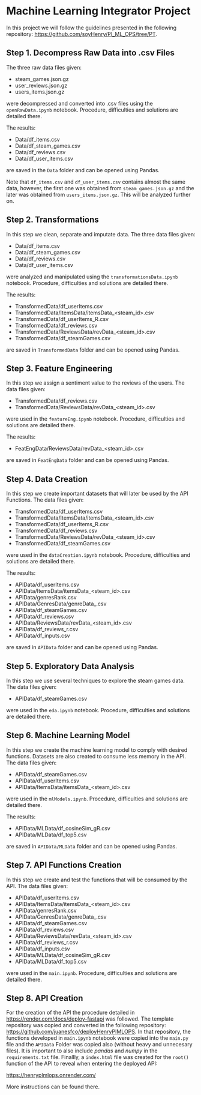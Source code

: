 # Machine Learning Integrator Project

In this project we will follow the guidelines presented in the following repository: <https://github.com/soyHenry/PI_ML_OPS/tree/PT>.

## Step 1. Decompress Raw Data into .csv Files

The three raw data files given:

- steam_games.json.gz
- user_reviews.json.gz
- users_items.json.gz

were decompressed and converted into .csv files using the `openRawData.ipynb` notebook. Procedure, difficulties and solutions are detailed there.

The results:

- Data/df_items.csv
- Data/df_steam_games.csv
- Data/df_reviews.csv
- Data/df_user_items.csv

are saved in the `Data` folder and can be opened using Pandas.

Note that `df_items.csv` and `df_user_items.csv` contains almost the same data, however, the first one was obtained from `steam_games.json.gz` and the later was obtained from `users_items.json.gz`. This will be analyzed further on.

## Step 2. Transformations

In this step we clean, separate and imputate data. The three data files given:

- Data/df_items.csv
- Data/df_steam_games.csv
- Data/df_reviews.csv
- Data/df_user_items.csv

were analyzed and manipulated using the `transformationsData.ipynb` notebook. Procedure, difficulties and solutions are detailed there.

The results:

- TransformedData/df_userItems.csv
- TransformedData/ItemsData/itemsData_<steam_id>.csv
- TransformedData/df_userItems_R.csv
- TransformedData/df_reviews.csv
- TransformedData/ReviewsData/revData_<steam_id>.csv
- TransformedData/df_steamGames.csv

are saved in `TransformedData` folder and can be opened using Pandas.

## Step 3. Feature Engineering

In this step we assign a sentiment value to the reviews of the users. The data files given:

- TransformedData/df_reviews.csv
- TransformedData/ReviewsData/revData_<steam_id>.csv

were used in the `featureEng.ipynb` notebook. Procedure, difficulties and solutions are detailed there.

The results:

- FeatEngData/ReviewsData/revData_<steam_id>.csv

are saved in `FeatEngData` folder and can be opened using Pandas.

## Step 4. Data Creation

In this step we create important datasets that will later be used by the API Functions. The data files given:

- TransformedData/df_userItems.csv
- TransformedData/ItemsData/itemsData_<steam_id>.csv
- TransformedData/df_userItems_R.csv
- TransformedData/df_reviews.csv
- TransformedData/ReviewsData/revData_<steam_id>.csv
- TransformedData/df_steamGames.csv

were used in the `dataCreation.ipynb` notebook. Procedure, difficulties and solutions are detailed there.

The results:

- APIData/df_userItems.csv
- APIData/ItemsData/itemsData_<steam_id>.csv
- APIData/genresRank.csv
- APIData/GenresData/genreData_<genre>.csv
- APIData/df_steamGames.csv
- APIData/df_reviews.csv
- APIData/ReviewsData/revData_<steam_id>.csv
- APIData/df_reviews_r.csv
- APIData/df_inputs.csv

are saved in `APIData` folder and can be opened using Pandas.

## Step 5. Exploratory Data Analysis

In this step we use several techniques to explore the steam games data. The data files given:

- APIData/df_steamGames.csv

were used in the `eda.ipynb` notebook. Procedure, difficulties and solutions are detailed there.

## Step 6. Machine Learning Model

In this step we create the machine learning model to comply with desired functions. Datasets are also created to consume less memory in the API. The data files given:

- APIData/df_steamGames.csv
- APIData/df_userItems.csv
- APIData/ItemsData/itemsData_<steam_id>.csv

were used in the `mlModels.ipynb`. Procedure, difficulties and solutions are detailed there.

The results:

- APIData/MLData/df_cosineSim_gR.csv
- APIData/MLData/df_top5.csv

are saved in `APIData/MLData` folder and can be opened using Pandas.

## Step 7. API Functions Creation

In this step we create and test the functions that will be consumed by the API. The data files given:

- APIData/df_userItems.csv
- APIData/ItemsData/itemsData_<steam_id>.csv
- APIData/genresRank.csv
- APIData/GenresData/genreData_<genre>.csv
- APIData/df_steamGames.csv
- APIData/df_reviews.csv
- APIData/ReviewsData/revData_<steam_id>.csv
- APIData/df_reviews_r.csv
- APIData/df_inputs.csv
- APIData/MLData/df_cosineSim_gR.csv
- APIData/MLData/df_top5.csv

were used in the `main.ipynb`. Procedure, difficulties and solutions are detailed there.

## Step 8. API Creation

For the creation of the API the procedure detailed in <https://render.com/docs/deploy-fastapi> was followed. The template repository was copied and converted in the following repository: <https://github.com/juanesfco/deployHenryPIMLOPS>. In that repository, the functions developed in `main.ipynb` notebook were copied into the `main.py` file and the `APIData` Folder was copied also (without heavy and unnecesary files). It is important to also include *pandas* and *numpy* in the `requirements.txt` file. Finallly, a `index.html` file was created for the `root()` function of the API to reveal when entering the deployed API: 

<https://henryplmlops.onrender.com/>

More instructions can be found there.
